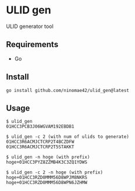 # ULID gen
ULID generator tool

## Requirements
- Go

## Install
```
go install github.com/ninomae42/ulid_gen@latest
```

## Usage
```shell
$ ulid_gen
01HCC3PCB3J06WGVAM192EBDB1

$ ulid_gen -c 2 (with num of ulids to generate)
01HCC3R6ACMJCTCRP2T4BCZDFW
01HCC3R6ACMJCTCRP2T5STAKKT

$ ulid_gen -n hoge (with prefix)
hoge+01HCC3PYZ8ZZMB4K3C3ZQ1YDWS

$ ulid_gen -c 2 -n hoge (with prefix)
hoge+01HCC3RZD0MMM56D8WPJM8NKRS
hoge+01HCC3RZD0MMM56D8WPN6JZHMW
```
